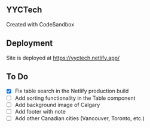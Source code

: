 ## YYCTech
Created with CodeSandbox

## Deployment
Site is deployed at https://yyctech.netlify.app/

## To Do
- [x] Fix table search in the Netlify production build
- [ ] Add sorting functionality in the Table component
- [ ] Add background image of Calgary
- [ ] Add footer with note
- [ ] Add other Canadian cities (Vancouver, Toronto, etc.)
